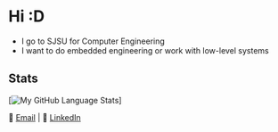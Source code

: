 # Hi :D

- I go to SJSU for Computer Engineering
- I want to do embedded engineering or work with low-level systems

## Stats
[![My GitHub Language Stats](https://github-readme-stats.vercel.app/api/top-langs/?username=BenVN123&layout=pie&langs_count=8&theme=tokyonight&showicons=true&border_radius=8)]

📧 [Email](mailto:bnguyen123.vn@gmail.com) | 🔗 [LinkedIn](https://linkedin.com/in/ben-nguyen-214220209)
